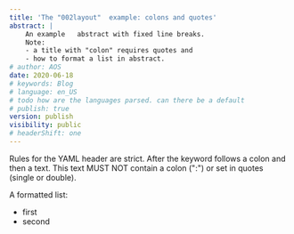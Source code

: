 ```yaml
---
title: 'The "002layout"  example: colons and quotes'  
abstract: |
    An example   abstract with fixed line breaks.   
    Note: 
    - a title with "colon" requires quotes and 
    - how to format a list in abstract. 
# author: AOS
date: 2020-06-18
# keywords: Blog
# language: en_US
# todo how are the languages parsed. can there be a default
# publish: true
version: publish
visibility: public
# headerShift: one
---
```


 
Rules for the YAML header are strict. After the keyword follows a colon and then a text. This text MUST NOT contain a colon (":") or set in quotes (single or double).


A formatted list:
- first
- second 